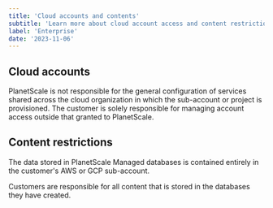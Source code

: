 ```yaml
---
title: 'Cloud accounts and contents'
subtitle: 'Learn more about cloud account access and content restrictions for PlanetScale Managed.'
label: 'Enterprise'
date: '2023-11-06'
---
```


## Cloud accounts

PlanetScale is not responsible for the general configuration of services shared across the cloud organization in which the sub-account or project is provisioned. The customer is solely responsible for managing account access outside that granted to PlanetScale.

## Content restrictions

The data stored in PlanetScale Managed databases is contained entirely in the customer's AWS or GCP sub-account.

Customers are responsible for all content that is stored in the databases they have created.
